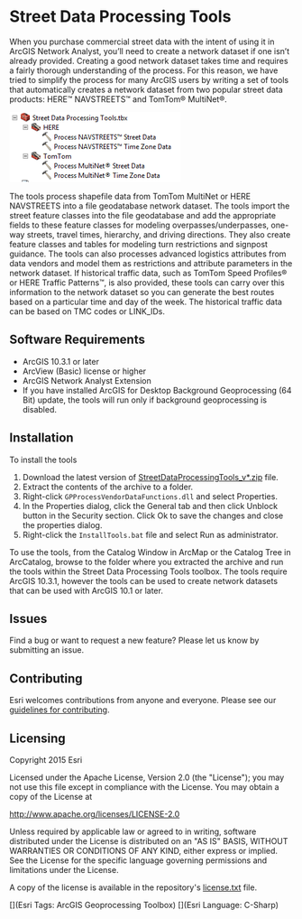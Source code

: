 # Street Data Processing Tools
When you purchase commercial street data with the intent of using it in ArcGIS Network Analyst, you’ll need to create a network dataset if one isn’t already provided. Creating a good network dataset takes time and requires a fairly thorough understanding of the process. For this reason, we have tried to simplify the process for many ArcGIS users by writing a set of tools that automatically creates a network dataset from two popular street data products: HERE™ NAVSTREETS™ and TomTom® MultiNet®.

![Street Data Processing Tools](street-data-processing-tools.png)

The tools process shapefile data from TomTom MultiNet or HERE NAVSTREETS into a file geodatabase network dataset. The tools import the street feature classes into the file geodatabase and add the appropriate fields to these feature classes for modeling overpasses/underpasses, one-way streets, travel times, hierarchy, and driving directions. They also create feature classes and tables for modeling turn restrictions and signpost guidance. The tools can also processes advanced logistics attributes from data vendors and model them as restrictions and attribute parameters in the network dataset. If historical traffic data, such as TomTom Speed Profiles® or HERE Traffic Patterns™, is also provided, these tools can carry over this information to the network dataset so you can generate the best routes based on a particular time and day of the week. The historical traffic data can be based on TMC codes or LINK_IDs.


## Software Requirements
* ArcGIS 10.3.1 or later
* ArcView (Basic) license or higher
* ArcGIS Network Analyst Extension
* If you have installed ArcGIS for Desktop Background Geoprocessing (64 Bit) update, the tools will run only if background geoprocessing is disabled.


## Installation
To install the tools

1. Download the latest version of [StreetDataProcessingTools_v*.zip](releases/latest) file.
2. Extract the contents of the archive to a folder.
3. Right-click `GPProcessVendorDataFunctions.dll` and select Properties.
4. In the Properties dialog, click the General tab and then click Unblock button in the Security section. Click Ok to save the changes and close the properties dialog.
5. Right-click the `InstallTools.bat` file and select Run as administrator.

To use the tools, from the Catalog Window in ArcMap or the Catalog Tree in ArcCatalog, browse to the folder where you extracted the archive and run the tools within the Street Data Processing Tools toolbox. The tools require ArcGIS 10.3.1, however the tools can be used to create network datasets that can be used with ArcGIS 10.1 or later.


## Issues


Find a bug or want to request a new feature?  Please let us know by submitting an issue.


## Contributing


Esri welcomes contributions from anyone and everyone. Please see our [guidelines for contributing](https://github.com/esri/contributing).


## Licensing
Copyright 2015 Esri


Licensed under the Apache License, Version 2.0 (the "License");
you may not use this file except in compliance with the License.
You may obtain a copy of the License at


   http://www.apache.org/licenses/LICENSE-2.0


Unless required by applicable law or agreed to in writing, software
distributed under the License is distributed on an "AS IS" BASIS,
WITHOUT WARRANTIES OR CONDITIONS OF ANY KIND, either express or implied.
See the License for the specific language governing permissions and
limitations under the License.


A copy of the license is available in the repository's [license.txt](license.txt) file.


[](Esri Tags: ArcGIS Geoprocessing Toolbox)
[](Esri Language: C-Sharp)​​​​​​​​​​​​​​​


 







































